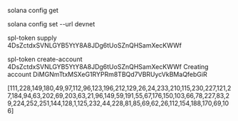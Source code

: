 solana config get

solana config set --url devnet

spl-token supply 4DsZctdxSVNLGYB5YtY8A8JDg6tUoSZnQHSamXecKWWf


spl-token create-account 4DsZctdxSVNLGYB5YtY8A8JDg6tUoSZnQHSamXecKWWf
Creating account DiMGNmTtxMSXeG1RYPRm8TBQd7VBRUycVkBMaQfebGiR


[111,228,149,180,49,97,112,96,123,196,212,129,26,24,233,210,115,230,227,121,27,184,94,63,202,69,203,63,21,96,149,59,191,55,67,176,150,103,66,78,227,83,29,224,252,251,144,128,1,125,232,44,228,81,85,69,62,26,112,154,188,170,69,106]
